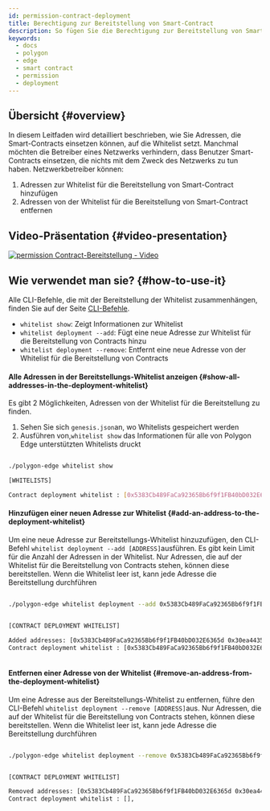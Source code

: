 ```yaml
---
id: permission-contract-deployment
title: Berechtigung zur Bereitstellung von Smart-Contract
description: So fügen Sie die Berechtigung zur Bereitstellung von Smart-Contracts hinzu.
keywords:
  - docs
  - polygon
  - edge
  - smart contract
  - permission
  - deployment
---
```


## Übersicht {#overview}

In diesem Leitfaden wird detailliert beschrieben, wie Sie Adressen, die Smart-Contracts einsetzen können, auf die Whitelist setzt.
Manchmal möchten die Betreiber eines Netzwerks verhindern, dass Benutzer Smart-Contracts einsetzen, die nichts mit dem Zweck des Netzwerks zu tun haben. Netzwerkbetreiber können:

1. Adressen zur Whitelist für die Bereitstellung von Smart-Contract hinzufügen
2. Adressen von der Whitelist für die Bereitstellung von Smart-Contract entfernen

## Video-Präsentation {#video-presentation}

[![permission Contract-Bereitstellung - Video](https://img.youtube.com/vi/yPOkINpf7hg/0.jpg)](https://www.youtube.com/watch?v=yPOkINpf7hg)

## Wie verwendet man sie? {#how-to-use-it}


Alle CLI-Befehle, die mit der Bereitstellung der Whitelist zusammenhängen, finden Sie auf der Seite [CLI-Befehle](/docs/edge/get-started/cli-commands#whitelist-commands).

* `whitelist show`: Zeigt Informationen zur Whitelist
* `whitelist deployment --add`: Fügt eine neue Adresse zur Whitelist für die Bereitstellung von Contracts hinzu
* `whitelist deployment --remove`: Entfernt eine neue Adresse von der Whitelist für die Bereitstellung von Contracts

#### Alle Adressen in der Bereitstellungs-Whitelist anzeigen {#show-all-addresses-in-the-deployment-whitelist}

Es gibt 2 Möglichkeiten, Adressen von der Whitelist für die Bereitstellung zu finden.
1. Sehen Sie sich `genesis.json`an, wo Whitelists gespeichert werden
2. Ausführen von,`whitelist show` das Informationen für alle von Polygon Edge unterstützten Whitelists druckt

```bash

./polygon-edge whitelist show

[WHITELISTS]

Contract deployment whitelist : [0x5383Cb489FaCa92365Bb6f9f1FB40bD032E6365d],


```

#### Hinzufügen einer neuen Adresse zur Whitelist {#add-an-address-to-the-deployment-whitelist}

Um eine neue Adresse zur Bereitstellungs-Whitelist hinzuzufügen, den CLI-Befehl `whitelist deployment --add [ADDRESS]`ausführen. Es gibt kein Limit für die Anzahl der Adressen in der Whitelist. Nur Adressen, die auf der Whitelist für die Bereitstellung von Contracts stehen, können diese bereitstellen. Wenn die Whitelist leer ist, kann jede Adresse die Bereitstellung durchführen

```bash

./polygon-edge whitelist deployment --add 0x5383Cb489FaCa92365Bb6f9f1FB40bD032E6365d --add 0x30ea4435167Ee91f9f874b5a894F3282A956C3FF


[CONTRACT DEPLOYMENT WHITELIST]

Added addresses: [0x5383Cb489FaCa92365Bb6f9f1FB40bD032E6365d 0x30ea4435167Ee91f9f874b5a894F3282A956C3FF],
Contract deployment whitelist : [0x5383Cb489FaCa92365Bb6f9f1FB40bD032E6365d 0x30ea4435167Ee91f9f874b5a894F3282A956C3FF],



```

#### Entfernen einer Adresse von der Whitelist {#remove-an-address-from-the-deployment-whitelist}

Um eine Adresse aus der Bereitstellungs-Whitelist zu entfernen, führe den CLI-Befehl `whitelist deployment --remove [ADDRESS]`aus. Nur Adressen, die auf der Whitelist für die Bereitstellung von Contracts stehen, können diese bereitstellen. Wenn die Whitelist leer ist, kann jede Adresse die Bereitstellung durchführen

```bash

./polygon-edge whitelist deployment --remove 0x5383Cb489FaCa92365Bb6f9f1FB40bD032E6365d --remove 0x30ea4435167Ee91f9f874b5a894F3282A956C3FF


[CONTRACT DEPLOYMENT WHITELIST]

Removed addresses: [0x5383Cb489FaCa92365Bb6f9f1FB40bD032E6365d 0x30ea4435167Ee91f9f874b5a894F3282A956C3FF],
Contract deployment whitelist : [],



```
